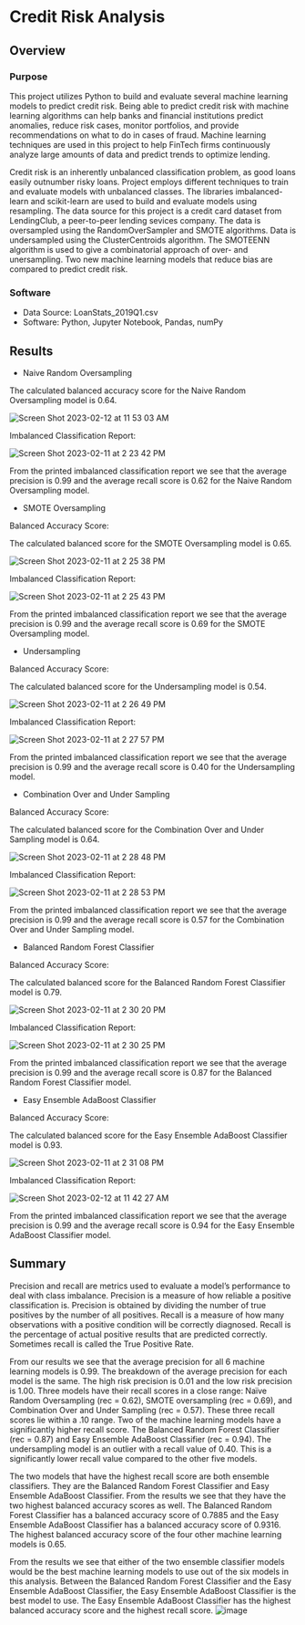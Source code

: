 # Credit Risk Analysis

## Overview

### Purpose

This project utilizes Python to build and evaluate several machine learning models to predict credit risk.  Being able to predict credit risk with machine learning algorithms can help banks and financial institutions predict anomalies, reduce risk cases, monitor portfolios, and provide recommendations on what to do in cases of fraud. Machine learning techniques are used in this project to help FinTech firms continuously analyze large amounts of data and predict trends to optimize lending. 

Credit risk is an inherently unbalanced classification problem, as good loans easily outnumber risky loans. Project employs different techniques to train and evaluate models with unbalanced classes. The libraries imbalanced-learn and scikit-learn are used to build and evaluate models using resampling. The data source for this project is a credit card dataset from LendingClub, a peer-to-peer lending sevices company. The data is oversampled using the RandomOverSampler and SMOTE algorithms. Data is undersampled using the ClusterCentroids algorithm. The SMOTEENN algorithm is used to give a combinatorial approach of over- and unersampling. Two new machine learning models that reduce bias are compared to predict credit risk. 



### Software
* Data Source: LoanStats_2019Q1.csv
* Software: Python, Jupyter Notebook, Pandas, numPy

## Results

* Naive Random Oversampling

The calculated balanced accuracy score for the Naive Random Oversampling model is 0.64.

![Screen Shot 2023-02-12 at 11 53 03 AM](https://user-images.githubusercontent.com/111299372/218324976-c13d9678-157c-441d-ad31-7ff9499550ce.png)

Imbalanced Classification Report:

![Screen Shot 2023-02-11 at 2 23 42 PM](https://user-images.githubusercontent.com/111299372/218277285-48f0bc37-c6aa-47bf-89a6-adfad3cfe54e.png)

From the printed imbalanced classification report we see that the average precision is 0.99 and the average recall score is 0.62 for the Naive Random Oversampling model.

* SMOTE Oversampling

Balanced Accuracy Score:

The calculated balanced score for the SMOTE Oversampling model is 0.65.

![Screen Shot 2023-02-11 at 2 25 38 PM](https://user-images.githubusercontent.com/111299372/218277361-93aac58e-9bef-4888-847b-b3b978f284fc.png)

Imbalanced Classification Report:

![Screen Shot 2023-02-11 at 2 25 43 PM](https://user-images.githubusercontent.com/111299372/218277379-3543464e-7bc7-49fe-a1b8-b427f3d4100d.png)

From the printed imbalanced classification report we see that the average precision is 0.99 and the average recall score is 0.69 for the SMOTE Oversampling model. 

* Undersampling

Balanced Accuracy Score:

The calculated balanced score for the Undersampling model is 0.54.


![Screen Shot 2023-02-11 at 2 26 49 PM](https://user-images.githubusercontent.com/111299372/218277446-c1e2c083-7212-4f33-87ee-d4403c109c92.png)

Imbalanced Classification Report:

![Screen Shot 2023-02-11 at 2 27 57 PM](https://user-images.githubusercontent.com/111299372/218277458-62d3b0c3-a325-4417-9b16-f5760a9a181d.png)

From the printed imbalanced classification report we see that the average precision is 0.99 and the average recall score is 0.40 for the Undersampling model.


* Combination Over and Under Sampling

Balanced Accuracy Score:

The calculated balanced score for the Combination Over and Under Sampling model is 0.64.

![Screen Shot 2023-02-11 at 2 28 48 PM](https://user-images.githubusercontent.com/111299372/218277501-0c2cb9df-33bd-4170-8c73-1619d81435f6.png)

Imbalanced Classification Report:

![Screen Shot 2023-02-11 at 2 28 53 PM](https://user-images.githubusercontent.com/111299372/218277507-52b218fc-b41a-494b-a7c8-a2cbaf08954f.png)

From the printed imbalanced classification report we see that the average precision is 0.99 and the average recall score is 0.57 for the Combination Over and Under Sampling model.

* Balanced Random Forest Classifier

Balanced Accuracy Score:

The calculated balanced score for the Balanced Random Forest Classifier model is 0.79.

![Screen Shot 2023-02-11 at 2 30 20 PM](https://user-images.githubusercontent.com/111299372/218277554-9177bcfb-32d2-4878-9dd9-0e2de287abb6.png)

Imbalanced Classification Report:

![Screen Shot 2023-02-11 at 2 30 25 PM](https://user-images.githubusercontent.com/111299372/218277556-7b9c3c7c-2bd1-44b5-94f9-a3829fa80ec4.png)

From the printed imbalanced classification report we see that the average precision is 0.99 and the average recall score is 0.87 for the Balanced Random Forest Classifier model.

* Easy Ensemble AdaBoost Classifier

Balanced Accuracy Score:

The calculated balanced score for the Easy Ensemble AdaBoost Classifier model is 0.93.

![Screen Shot 2023-02-11 at 2 31 08 PM](https://user-images.githubusercontent.com/111299372/218277582-06821010-42f3-4bd0-b5d7-62db19ce6d8a.png)

Imbalanced Classification Report:

![Screen Shot 2023-02-12 at 11 42 27 AM](https://user-images.githubusercontent.com/111299372/218324426-24db39fd-f0a9-416d-8973-558a19abf8f0.png)

From the printed imbalanced classification report we see that the average precision is 0.99 and the average recall score is 0.94 for the Easy Ensemble AdaBoost Classifier model.


## Summary

Precision and recall are metrics used to evaluate a model’s performance to deal with class imbalance. Precision is a measure of how reliable a positive classification is. Precision is obtained by dividing the number of true positives by the number of all positives. Recall is a measure of how many observations with a positive condition will be correctly diagnosed. Recall is the percentage of actual positive results that are predicted correctly. Sometimes recall is called the True Positive Rate.

From our results we see that the average precision for all 6 machine learning models is 0.99. The breakdown of the average precision for each model is the same. The high risk precision is 0.01 and the low risk precision is 1.00. Three models have their recall scores in a close range: Naïve Random Oversampling (rec = 0.62), SMOTE oversampling (rec = 0.69), and Combination Over and Under Sampling (rec = 0.57). These three recall scores lie within a .10 range. Two of the machine learning models have a significantly higher recall score. The Balanced Random Forest Classifier (rec = 0.87) and Easy Ensemble AdaBoost Classifier (rec = 0.94). The undersampling model is an outlier with a recall value of 0.40. This is a significantly lower recall value compared to the other five models.

The two models that have the highest recall score are both ensemble classifiers. They are the Balanced Random Forest Classifier and Easy Ensemble AdaBoost Classifier. From the results we see that they have the two highest balanced accuracy scores as well. The Balanced Random Forest Classifier has a balanced accuracy score of 0.7885 and the Easy Ensemble AdaBoost Classifier has a balanced accuracy score of 0.9316. The highest balanced accuracy score of the four other machine learning models is 0.65. 

From the results we see that either of the two ensemble classifier models would be the best machine learning models to use out of the six models in this analysis. Between the Balanced Random Forest Classifier and the Easy Ensemble AdaBoost Classifier, the Easy Ensemble AdaBoost Classifier is the best model to use. The Easy Ensemble AdaBoost Classifier has the highest balanced accuracy score and the highest recall score. ![image](https://user-images.githubusercontent.com/111299372/218327824-536f52ab-df1d-4a17-9035-d6e942364dd9.png)



